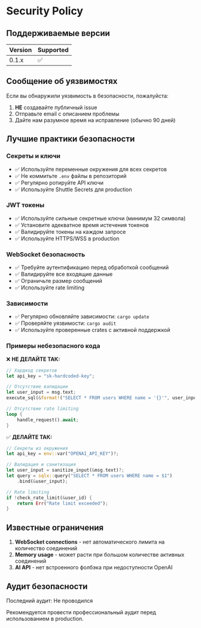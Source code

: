 # Security Policy

## Поддерживаемые версии

| Version | Supported          |
| ------- | ------------------ |
| 0.1.x   | :white_check_mark: |

## Сообщение об уязвимостях

Если вы обнаружили уязвимость в безопасности, пожалуйста:

1. **НЕ** создавайте публичный issue
2. Отправьте email с описанием проблемы
3. Дайте нам разумное время на исправление (обычно 90 дней)

## Лучшие практики безопасности

### Секреты и ключи

- ✅ Используйте переменные окружения для всех секретов
- ✅ Не коммитьте `.env` файлы в репозиторий
- ✅ Регулярно ротируйте API ключи
- ✅ Используйте Shuttle Secrets для production

### JWT токены

- ✅ Используйте сильные секретные ключи (минимум 32 символа)
- ✅ Установите адекватное время истечения токенов
- ✅ Валидируйте токены на каждом запросе
- ✅ Используйте HTTPS/WSS в production

### WebSocket безопасность

- ✅ Требуйте аутентификацию перед обработкой сообщений
- ✅ Валидируйте все входящие данные
- ✅ Ограничьте размер сообщений
- ✅ Используйте rate limiting

### Зависимости

- ✅ Регулярно обновляйте зависимости: `cargo update`
- ✅ Проверяйте уязвимости: `cargo audit`
- ✅ Используйте проверенные crates с активной поддержкой

### Примеры небезопасного кода

❌ **НЕ ДЕЛАЙТЕ ТАК:**
```rust
// Хардкод секретов
let api_key = "sk-hardcoded-key";

// Отсутствие валидации
let user_input = msg.text;
execute_sql(&format!("SELECT * FROM users WHERE name = '{}'", user_input));

// Отсутствие rate limiting
loop {
    handle_request().await;
}
```

✅ **ДЕЛАЙТЕ ТАК:**
```rust
// Секреты из окружения
let api_key = env::var("OPENAI_API_KEY")?;

// Валидация и санитизация
let user_input = sanitize_input(&msg.text)?;
let query = sqlx::query("SELECT * FROM users WHERE name = $1")
    .bind(&user_input);

// Rate limiting
if !check_rate_limit(&user_id) {
    return Err("Rate limit exceeded");
}
```

## Известные ограничения

1. **WebSocket connections** - нет автоматического лимита на количество соединений
2. **Memory usage** - может расти при большом количестве активных соединений
3. **AI API** - нет встроенного фолбэка при недоступности OpenAI

## Аудит безопасности

Последний аудит: Не проводился

Рекомендуется провести профессиональный аудит перед использованием в production.
